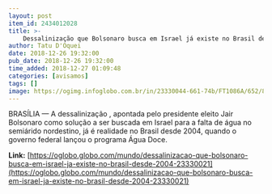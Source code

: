 ```yaml
---
layout: post
item_id: 2434012028
title: >-
    Dessalinização que Bolsonaro busca em Israel já existe no Brasil desde 2004
author: Tatu D'Oquei
date: 2018-12-26 19:32:00
pub_date: 2018-12-26 19:32:00
time_added: 2018-12-27 01:09:48
categories: [avisamos]
tags: []
image: https://ogimg.infoglobo.com.br/in/23330044-661-74b/FT1086A/652/80255530_BSBBrasiliaBrasil11-12-2018PAO-presidente-eleito-Jair-Bolsonaro-chega-no-Clu.jpg
---
```


BRASÍLIA — A dessalinização , apontada pelo presidente eleito Jair Bolsonaro como solução a ser buscada em Israel para a falta de água no semiárido nordestino, já é realidade no Brasil desde 2004, quando o governo federal lançou o programa Água Doce.

**Link:** [https://oglobo.globo.com/mundo/dessalinizacao-que-bolsonaro-busca-em-israel-ja-existe-no-brasil-desde-2004-23330021](https://oglobo.globo.com/mundo/dessalinizacao-que-bolsonaro-busca-em-israel-ja-existe-no-brasil-desde-2004-23330021)

